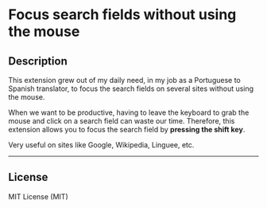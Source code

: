 # Focus search fields without using the mouse
## Description

This extension grew out of my daily need, in my job as a Portuguese to Spanish translator, to focus the search fields on several sites without using the mouse.

When we want to be productive, having to leave the keyboard to grab the mouse and click on a search field can waste our time.
Therefore, this extension allows you to focus the search field by **pressing the shift key**.

Very useful on sites like Google, Wikipedia, Linguee, etc.

---
## License


MIT License (MIT)